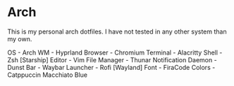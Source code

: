 # Arch

This is my personal arch dotfiles.
I have not tested in any other system than my own.

OS - Arch
WM - Hyprland
Browser - Chromium
Terminal - Alacritty
Shell - Zsh [Starship]
Editor - Vim
File Manager - Thunar
Notification Daemon - Dunst
Bar - Waybar
Launcher - Rofi [Wayland]
Font - FiraCode
Colors - Catppuccin Macchiato Blue
